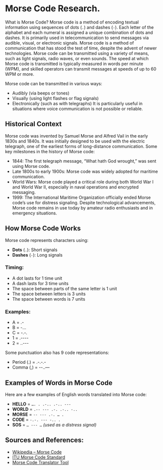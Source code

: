 # Morse Code Research.
What is Morse Code?
Morse code is a method of encoding textual information using sequences of dots (`.`) and dashes (`-`). Each letter of the alphabet and each numeral is assigned a unique combination of dots and dashes. It is primarily used in telecommunication to send messages via audible, visual, or electronic signals.
Morse code is a  method of communication that has stood the test of time, despite the advent of newer technologies. 
Morse code can be transmitted using a variety of means, such as light signals, radio waves, or even sounds.
The speed at which Morse code is transmitted is typically measured in words per minute (WPM), and skilled operators can transmit messages at speeds of up to 60 WPM or more.

Morse code can be transmitted in various ways:
- Audibly (via beeps or tones)
- Visually (using light flashes or flag signals)
- Electronically (such as with telegraphs)
It is particularly useful in situations where voice communication is not possible or reliable.
## Historical Context
Morse code was invented by Samuel Morse and Alfred Vail in the early 1830s and 1840s. It was initially designed to be used with the electric telegraph, one of the earliest forms of long-distance communication. 
Some key milestones in the history of Morse code:
- 1844: The first telegraph message, “What hath God wrought,” was sent using Morse code.
- Late 1800s to early 1900s: Morse code was widely adopted for maritime communication.
- World Wars: Morse code played a critical role during both World War I and World War II, especially in naval operations and encrypted messaging.
- 1999: The International Maritime Organization officially ended Morse code’s use for distress signaling.
Despite technological advancements, Morse code remains in use today by amateur radio enthusiasts and in emergency situations.

## How Morse Code Works
Morse code represents characters using:
- **Dots** (`.`): Short signals
- **Dashes** (`-`): Long signals

### Timing:
- A dot lasts for 1 time unit
- A dash lasts for 3 time units
- The space between parts of the same letter is 1 unit
- The space between letters is 3 units
- The space between words is 7 units
### Examples:
- A = .-
- B = -…
- C = -.-.
- 1 = .----
- 2 = ..---

Some punctuation also has 9 code representations:
- Period (.) = .-.-.-
- Comma (,) = --..—

## Examples of Words in Morse Code
Here are a few examples of English words translated into Morse code:
- **HELLO** = `…. . .-.. .-.. ---`
- **WORLD** = `.-- --- .-. .-.. -..`
- **MORSE** = `-- --- .-. … .`
- **CODE** = `-.-. --- -.. .`
- **SOS** = `… --- …` *(used as a distress signal)*

## Sources and References:
- [Wikipedia – Morse Code](https://en.wikipedia.org/wiki/Morse_code)
- [ITU Morse Code Standard](https://www.itu.int/dms_pubrec/itu-r/rec/m/R-REC-M.1677-1-200910-I!!PDF-E.pdf)
- [Morse Code Translator Tool](https://morsecode.world/international/translator.html)


